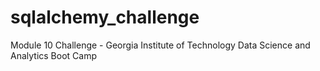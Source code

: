 # sqlalchemy_challenge
Module 10 Challenge - Georgia Institute of Technology Data Science and Analytics Boot Camp
